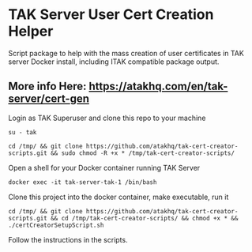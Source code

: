 # TAK Server User Cert Creation Helper
Script package to help with the mass creation of user certificates in TAK server Docker install, including ITAK compatible package output.

## More info Here: https://atakhq.com/en/tak-server/cert-gen

Login as TAK Superuser and clone this repo to your machine

`su - tak`

`cd /tmp/ && git clone https://github.com/atakhq/tak-cert-creator-scripts.git && sudo chmod -R +x * /tmp/tak-cert-creator-scripts/`

Open a shell for your Docker container running TAK Server

`docker exec -it tak-server-tak-1 /bin/bash`

Clone this project into the docker container, make executable, run it

`cd /tmp/ && git clone https://github.com/atakhq/tak-cert-creator-scripts.git && cd /tmp/tak-cert-creator-scripts/ && chmod +x * && ./certCreatorSetupScript.sh`

Follow the instructions in the scripts.

